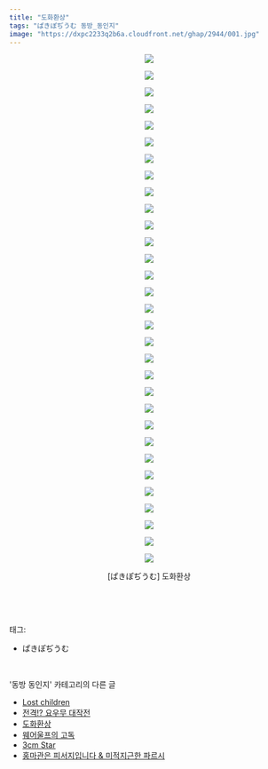 ```yaml
---
title: "도화환상"
tags: "ぱきぽぢうむ 동방_동인지"
image: "https://dxpc2233q2b6a.cloudfront.net/ghap/2944/001.jpg"
---
```

<div class="article">
<p style="text-align: center; clear: none; float: none;"><img src="{{ site.imgserver3 }}/ghap/2944/001.jpg"/></p>
<p style="text-align: center; clear: none; float: none;"><img src="{{ site.imgserver3 }}/ghap/2944/002.jpg"/></p>
<p style="text-align: center; clear: none; float: none;"><img src="{{ site.imgserver3 }}/ghap/2944/003.jpg"/></p>
<p style="text-align: center; clear: none; float: none;"><img src="{{ site.imgserver3 }}/ghap/2944/004.jpg"/></p>
<p style="text-align: center; clear: none; float: none;"><img src="{{ site.imgserver3 }}/ghap/2944/005.jpg"/></p>
<p style="text-align: center; clear: none; float: none;"><img src="{{ site.imgserver3 }}/ghap/2944/006.jpg"/></p>
<p style="text-align: center; clear: none; float: none;"><img src="{{ site.imgserver3 }}/ghap/2944/007.jpg"/></p>
<p style="text-align: center; clear: none; float: none;"><img src="{{ site.imgserver3 }}/ghap/2944/008.jpg"/></p>
<p style="text-align: center; clear: none; float: none;"><img src="{{ site.imgserver3 }}/ghap/2944/009.jpg"/></p>
<p style="text-align: center; clear: none; float: none;"><img src="{{ site.imgserver3 }}/ghap/2944/010.jpg"/></p>
<p style="text-align: center; clear: none; float: none;"><img src="{{ site.imgserver3 }}/ghap/2944/011.jpg"/></p>
<p style="text-align: center; clear: none; float: none;"><img src="{{ site.imgserver3 }}/ghap/2944/012.jpg"/></p>
<p style="text-align: center; clear: none; float: none;"><img src="{{ site.imgserver3 }}/ghap/2944/013.jpg"/></p>
<p style="text-align: center; clear: none; float: none;"><img src="{{ site.imgserver3 }}/ghap/2944/014.jpg"/></p>
<p style="text-align: center; clear: none; float: none;"><img src="{{ site.imgserver3 }}/ghap/2944/015.jpg"/></p>
<p style="text-align: center; clear: none; float: none;"><img src="{{ site.imgserver3 }}/ghap/2944/016.jpg"/></p>
<p style="text-align: center; clear: none; float: none;"><img src="{{ site.imgserver3 }}/ghap/2944/017.jpg"/></p>
<p style="text-align: center; clear: none; float: none;"><img src="{{ site.imgserver3 }}/ghap/2944/018.jpg"/></p>
<p style="text-align: center; clear: none; float: none;"><img src="{{ site.imgserver3 }}/ghap/2944/019.jpg"/></p>
<p style="text-align: center; clear: none; float: none;"><img src="{{ site.imgserver3 }}/ghap/2944/020.jpg"/></p>
<p style="text-align: center; clear: none; float: none;"><img src="{{ site.imgserver3 }}/ghap/2944/021.jpg"/></p>
<p style="text-align: center; clear: none; float: none;"><img src="{{ site.imgserver3 }}/ghap/2944/022.jpg"/></p>
<p style="text-align: center; clear: none; float: none;"><img src="{{ site.imgserver3 }}/ghap/2944/023.jpg"/></p>
<p style="text-align: center; clear: none; float: none;"><img src="{{ site.imgserver3 }}/ghap/2944/024.jpg"/></p>
<p style="text-align: center; clear: none; float: none;"><img src="{{ site.imgserver3 }}/ghap/2944/025.jpg"/></p>
<p style="text-align: center; clear: none; float: none;"><img src="{{ site.imgserver3 }}/ghap/2944/026.jpg"/></p>
<p style="text-align: center; clear: none; float: none;"><img src="{{ site.imgserver3 }}/ghap/2944/027.jpg"/></p>
<p style="text-align: center; clear: none; float: none;"><img src="{{ site.imgserver3 }}/ghap/2944/028.jpg"/></p>
<p style="text-align: center; clear: none; float: none;"><img src="{{ site.imgserver3 }}/ghap/2944/029.jpg"/></p>
<p style="text-align: center; clear: none; float: none;"><img src="{{ site.imgserver3 }}/ghap/2944/030.jpg"/></p>
<p style="text-align: center; clear: none; float: none;"><img src="{{ site.imgserver3 }}/ghap/2944/031.jpg"/></p>
<p style="text-align: center; clear: none; float: none;">[ぱきぽぢうむ] 도화환상</p>
<p><br/></p>
</div><br/>
<div class="tagTrail">
<p>태그: </p>
<ul>
<li>ぱきぽぢうむ</li>
</ul>
</div><br/>
<div class="another">
<p>'동방 동인지' 카테고리의 다른 글</p>
<ul>
<li><a href="/ghap_2947">Lost children</a></li>
<li><a href="/ghap_2945">전격!? 요우무 대작전</a></li>
<li><a href="/ghap_2944">도화환상</a></li>
<li><a href="/ghap_2941">웨어울프의 고독</a></li>
<li><a href="/ghap_2934">3cm Star</a></li>
<li><a href="/ghap_2930">홍마관은 피서지입니다 &amp; 미적지근한 파르시</a></li>
</ul>
</div><br/>
<div class="cb_module cb_fluid">
<div class="cb_wrt cb_profile">
</div><!-- commentList close -->
</div><br/>
